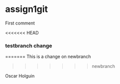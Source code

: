 # assign1git

First comment

<<<<<<< HEAD
### testbranch change ###
=======
This is a change on newbranch
>>>>>>> newbranch

Oscar Holguin
